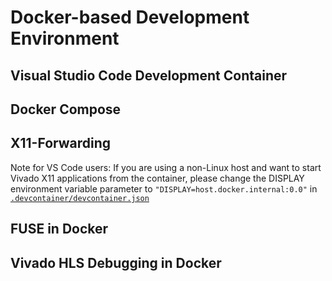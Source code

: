 # Docker-based Development Environment

## Visual Studio Code Development Container

## Docker Compose

## X11-Forwarding 

Note for VS Code users: If you are using a non-Linux host and want to start Vivado X11 applications from the container, please change the DISPLAY environment variable parameter to `"DISPLAY=host.docker.internal:0.0"` in [`.devcontainer/devcontainer.json`](.devcontainer/devcontainer.json)

## FUSE in Docker

## Vivado HLS Debugging in Docker
